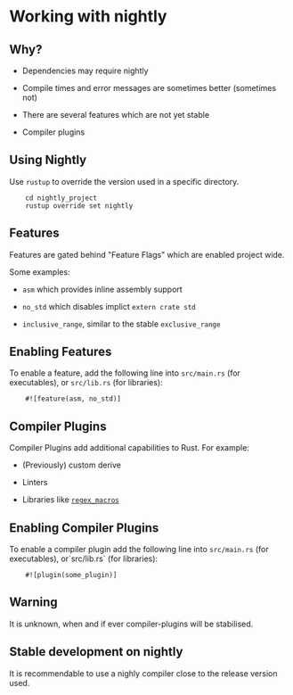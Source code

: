 # Working with nightly

Why?
----

-   Dependencies may require nightly

-   Compile times and error messages are sometimes better (sometimes
    not)

-   There are several features which are not yet stable

-   Compiler plugins

Using Nightly
----

Use `rustup` to override the version used in a specific directory.
```console
    cd nightly_project
    rustup override set nightly
```

Features
----

Features are gated behind "Feature Flags" which are enabled project
wide.

Some examples:

-   `asm` which provides inline assembly support

-   `no_std` which disables implict `extern crate std`

-   `inclusive_range`, similar to the stable `exclusive_range`

Enabling Features
----

To enable a feature, add the following line into `src/main.rs` (for
executables), or `src/lib.rs` (for libraries):

```rust,ignore
    #![feature(asm, no_std)]
```
Compiler Plugins
----

Compiler Plugins add additional capabilities to Rust. For example:

-   (Previously) custom derive

-   Linters

-   Libraries like [`regex_macros`](https://github.com/rust-lang/regex#usage-regex-compiler-plugin)

Enabling Compiler Plugins
----

To enable a compiler plugin add the following line into `src/main.rs`
(for executables), or\`src/lib.rs\` (for libraries):

```rust,ignore
    #![plugin(some_plugin)]
```

Warning
----

It is unknown, when and if ever compiler-plugins will be stabilised.

Stable development on nightly
----

It is recommendable to use a nighly compiler close to the release
version used.
